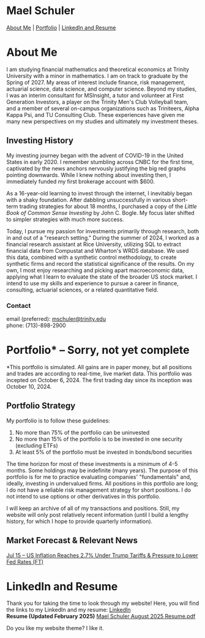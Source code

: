 # Mael Schuler
[About Me](#about-me) | 
[Portfolio](#portfolio) | 
[LinkedIn and Resume](#linkedin-and-resume)

# About Me
I am studying financial mathematics and theoretical economics at Trinity University with a minor in mathematics. I am on track to graduate by the Spring of 2027. My areas of interest include finance, risk management, actuarial science, data science, and computer science. Beyond my studies, I was an interim consultant for MSInsight, a tutor and volunteer at First Generation Investors, a player on the Trinity Men's Club Volleyball team, and a member of several on-campus organizations such as Triniteers, Alpha Kappa Psi, and TU Consulting Club. These experiences have given me many new perspectives on my studies and ultimately my investment theses.

## Investing History
My investing journey began with the advent of COVID-19 in the United States in early 2020. I remember stumbling across CNBC for the first time, captivated by the news anchors nervously justifying the big red graphs pointing downwards. While I knew nothing about investing then, I immediately funded my first brokerage account with $600. 

As a 16-year-old learning to invest through the internet, I inevitably began with a shaky foundation. After dabbling unsuccessfully in various short-term trading strategies for about 18 months, I purchased a copy of the _Little Book of Common Sense Investing_ by John C. Bogle. My focus later shifted to simpler strategies with much more success.

Today, I pursue my passion for investments primarily through research, both in and out of a "research setting." During the summer of 2024, I worked as a financial research assistant at Rice University, utilizing SQL to extract financial data from Compustat and Wharton's WRDS database. We used this data, combined with a synthetic control methodology, to create synthetic firms and record the statistical significance of the results. On my own, I most enjoy researching and picking apart macroeconomic data, applying what I learn to evaluate the state of the broader US stock market. I intend to use my skills and experience to pursue a career in finance, consulting, actuarial sciences, or a related quantitative field.

### Contact
email (preferred): mschuler@trinity.edu  
phone: (713)-898-2900

# Portfolio* – Sorry, not yet complete
*This portfolio is simulated. All gains are in paper money, but all positions and trades are according to real-time, live market data. This portfolio was incepted on October 6, 2024. The first trading day since its inception was October 10, 2024.

## Portfolio Strategy
My portfolio is to follow these guidelines:
1. No more than 75% of the portfolio can be uninvested
2. No more than 15% of the portfolio is to be invested in one security (excluding ETFs)
3. At least 5% of the portfolio must be invested in bonds/bond securities

The time horizon for most of these investments is a minimum of 4-5 months. Some holdings may be indefinite (many years). The purpose of this portfolio is for me to practice evaluating companies' "fundamentals" and, ideally, investing in undervalued firms. All positions in this portfolio are long; I do not have a reliable risk management strategy for short positions. I do not intend to use options or other derivatives in this portfolio.

I will keep an archive of all of my transactions and positions. Still, my website will only post relatively recent information (until I build a lengthy history, for which I hope to provide quarterly information).


## Market Forecast & Relevant News

[Jul 15 – US Inflation Reaches 2.7% Under Trump Tariffs & Pressure to Lower Fed Rates (FT)](https://www.ft.com/content/65b1fb44-6391-4f74-82db-2d7eb6aaafa9)


# LinkedIn and Resume
Thank you for taking the time to look through my website! Here, you will find the links to my LinkedIn and my resume:
[LinkedIn](https://www.linkedin.com/in/maelschuler/)  
**Resume (Updated February 2025)** [Mael Schuler August 2025 Resume.pdf](https://github.com/maelschuler/maelschuler.github.io/blob/0fd0795c3bd0630d08d19bbeeae5ffb3234440fd/Mael%20Schuler%20February%202025%20Resume.pdf)

Do you like my website theme? I like it.

